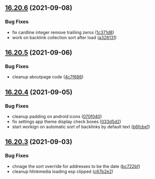 ## [16.20.6](https://github.com/phandcock/GrampsView/compare/v16.20.5...v16.20.6) (2021-09-08)


### Bug Fixes

* fix cardline integer remove trailiing zeros ([1c371d8](https://github.com/phandcock/GrampsView/commit/1c371d8e0c551cab517a2ab01365d280058813bd))
* work on backlink collection sort after load ([a328131](https://github.com/phandcock/GrampsView/commit/a3281312fd17a340002d57d638609611fc0e190f))



## [16.20.5](https://github.com/phandcock/GrampsView/compare/v16.20.4...v16.20.5) (2021-09-06)


### Bug Fixes

* cleanup aboutpage code ([4c7f686](https://github.com/phandcock/GrampsView/commit/4c7f6861ae26133124414686a7b0ae80d62cffd8))



## [16.20.4](https://github.com/phandcock/GrampsView/compare/v16.20.3...v16.20.4) (2021-09-05)


### Bug Fixes

* cleanup padding on android icons ([070f040](https://github.com/phandcock/GrampsView/commit/070f04073204ce980a93eabebc110ad6c10d96ca))
* fix settings app theme display check boxes ([033d5d2](https://github.com/phandcock/GrampsView/commit/033d5d2cab58c66e083d30400b5b0ff808a42d2d))
* start workign on automatic sort of backlinks by default text ([b6fcbe1](https://github.com/phandcock/GrampsView/commit/b6fcbe117afc8c3ec42d02ebb31992454b2564fd))



## [16.20.3](https://github.com/phandcock/GrampsView/compare/v16.20.2...v16.20.3) (2021-09-03)


### Bug Fixes

* chnage the sort override for addresses to be the date ([bc722bf](https://github.com/phandcock/GrampsView/commit/bc722bf831e02cd1a5e5dcea0f7c2a9acdbaa594))
* cleanup hlinkmedia loading esp clipped ([c67b2e2](https://github.com/phandcock/GrampsView/commit/c67b2e203db62c35d4b58ad452d52b5080bd60c3))



